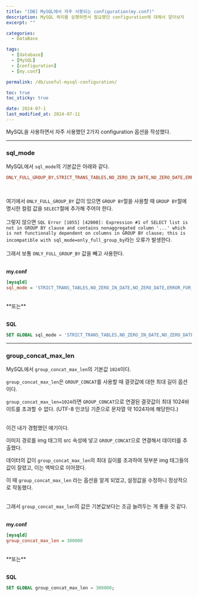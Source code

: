 ```yaml
---
title: "[DB] MySQL에서 자주 사용되는 configuration(my.conf)"
description: MySQL 쿼리를 실행하면서 필요했던 configuration에 대해서 알아보자
excerpt: ""

categories:
  - DataBase

tags:
  - [database]
  - [MySQL]
  - [configuration]
  - [my.conf]

permalink: /db/useful-mysql-configuration/

toc: true
toc_sticky: true

date: 2024-07-1
last_modified_at: 2024-07-11
---
```


MySQL을 사용하면서 자주 사용했던 2가지 configuration 옵션을 작성했다.

* * *

### sql_mode
MySQL에서 `sql_mode`의 기본값은 아래와 같다. <br>

```ini
ONLY_FULL_GROUP_BY,STRICT_TRANS_TABLES,NO_ZERO_IN_DATE,NO_ZERO_DATE,ERROR_FOR_DIVISION_BY_ZERO,NO_ENGINE_SUBSTITUTION
```
<br>

여기에서 `ONLY_FULL_GROUP_BY` 값이 있으면 `GROUP BY`절을 사용할 때 `GROUP BY`절에 명시한 컬럼 값을 `SELECT`절에 추가해 주어야 한다. <br><br>
그렇지 않으면 `SQL Error [1055] [42000]: Expression #1 of SELECT list is not in GROUP BY clause and contains nonaggregated column '...' which is not functionally dependent on columns in GROUP BY clause; this is incompatible with sql_mode=only_full_group_by`라는 오류가 발생한다. <br><br>
그래서 보통 `ONLY_FULL_GROUP_BY` 값을 빼고 사용한다. <br><br>

**my.conf**
```ini
[mysqld]
sql_mode = 'STRICT_TRANS_TABLES,NO_ZERO_IN_DATE,NO_ZERO_DATE,ERROR_FOR_DIVISION_BY_ZERO,NO_ENGINE_SUBSTITUTION'
```

<br>
**또는** <br><br>

**SQL**
```sql
SET GLOBAL sql_mode = 'STRICT_TRANS_TABLES,NO_ZERO_IN_DATE,NO_ZERO_DATE,ERROR_FOR_DIVISION_BY_ZERO,NO_ENGINE_SUBSTITUTION';
```

* * *

### group_concat_max_len
MySQL에서 `group_concat_max_len`의 기본값 `1024`이다. <br>

`group_concat_max_len`은 `GROUP_CONCAT`를 사용할 때 결괏값에 대한 최대 길이 옵션이다. <br>

`group_concat_max_len=1024`라면 `GROUP_CONCAT`으로 연결된 결괏값이 최대 1024바이트를 초과할 수 없다. (UTF-8 인코딩 기준으로 문자열 약 1024자에 해당한다.) <br><br>

이건 내가 경험했던 얘기이다. <br>

이미지 경로를 img 태그의 src 속성에 넣고 `GROUP_CONCAT`으로 연결해서 데이터를 추출했다. <br>

데이터의 값이 `group_concat_max_len`의 최대 길이를 초과하여 뒷부분 img 태그들의 값이 잘렸고, 이는 엑박으로 이어졌다. <br>

이 때 `group_concat_max_len` 라는 옵션을 알게 되었고, 설정값을 수정하니 정상적으로 작동했다. <br><br>

그래서 `group_concat_max_len`의 값은 기본값보다는 조금 늘려두는 게 좋을 것 같다. <br><br>

**my.conf**
```ini
[mysqld]
group_concat_max_len = 300000
```

<br>
**또는** <br><br>

**SQL**
```sql
SET GLOBAL group_concat_max_len = 300000;
```